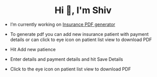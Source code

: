 <h1 align="center">Hi 👋, I'm Shiv</h1>

- I’m currently working on [Insurance PDF generator](https://github.com/svmmalviya/InsurancePDF.git)

- To generate pdf you can add new insurance patient with payment details or can click to eye icon on patient list view to download PDF 

- Hit Add new patience
- Enter details and payment details and hit Save Details
- Click to the eye icon on patient list view to download PDF

